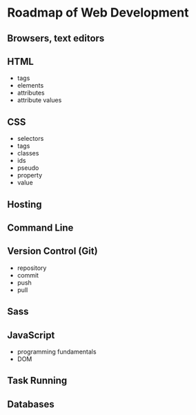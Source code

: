 # Roadmap of Web Development

## Browsers, text editors

## HTML

- tags
- elements
- attributes
- attribute values

## CSS

- selectors
 - tags
 - classes
 - ids
 - pseudo
- property
- value

## Hosting

## Command Line

## Version Control (Git)

- repository
- commit
- push
- pull

## Sass

## JavaScript

- programming fundamentals
- DOM

## Task Running

## Databases
